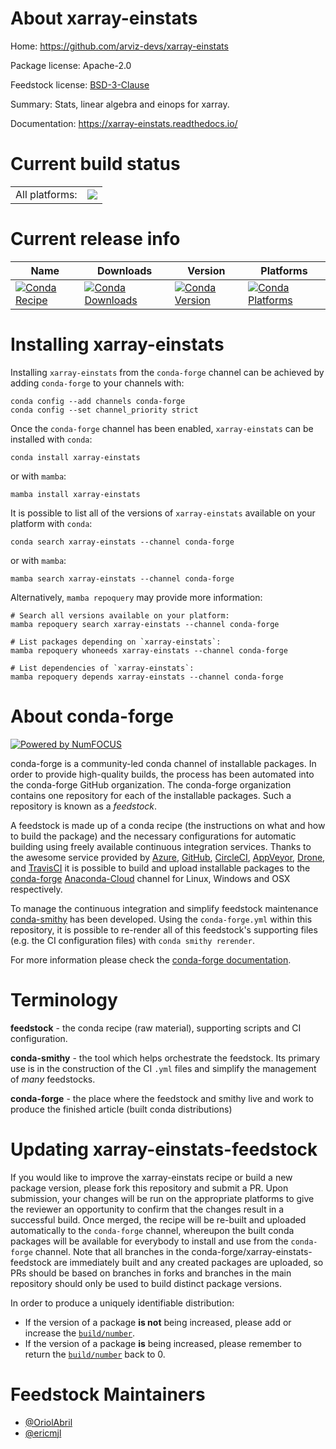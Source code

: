 About xarray-einstats
=====================

Home: https://github.com/arviz-devs/xarray-einstats

Package license: Apache-2.0

Feedstock license: [BSD-3-Clause](https://github.com/conda-forge/xarray-einstats-feedstock/blob/main/LICENSE.txt)

Summary: Stats, linear algebra and einops for xarray.

Documentation: https://xarray-einstats.readthedocs.io/

Current build status
====================


<table><tr><td>All platforms:</td>
    <td>
      <a href="https://dev.azure.com/conda-forge/feedstock-builds/_build/latest?definitionId=15852&branchName=main">
        <img src="https://dev.azure.com/conda-forge/feedstock-builds/_apis/build/status/xarray-einstats-feedstock?branchName=main">
      </a>
    </td>
  </tr>
</table>

Current release info
====================

| Name | Downloads | Version | Platforms |
| --- | --- | --- | --- |
| [![Conda Recipe](https://img.shields.io/badge/recipe-xarray--einstats-green.svg)](https://anaconda.org/conda-forge/xarray-einstats) | [![Conda Downloads](https://img.shields.io/conda/dn/conda-forge/xarray-einstats.svg)](https://anaconda.org/conda-forge/xarray-einstats) | [![Conda Version](https://img.shields.io/conda/vn/conda-forge/xarray-einstats.svg)](https://anaconda.org/conda-forge/xarray-einstats) | [![Conda Platforms](https://img.shields.io/conda/pn/conda-forge/xarray-einstats.svg)](https://anaconda.org/conda-forge/xarray-einstats) |

Installing xarray-einstats
==========================

Installing `xarray-einstats` from the `conda-forge` channel can be achieved by adding `conda-forge` to your channels with:

```
conda config --add channels conda-forge
conda config --set channel_priority strict
```

Once the `conda-forge` channel has been enabled, `xarray-einstats` can be installed with `conda`:

```
conda install xarray-einstats
```

or with `mamba`:

```
mamba install xarray-einstats
```

It is possible to list all of the versions of `xarray-einstats` available on your platform with `conda`:

```
conda search xarray-einstats --channel conda-forge
```

or with `mamba`:

```
mamba search xarray-einstats --channel conda-forge
```

Alternatively, `mamba repoquery` may provide more information:

```
# Search all versions available on your platform:
mamba repoquery search xarray-einstats --channel conda-forge

# List packages depending on `xarray-einstats`:
mamba repoquery whoneeds xarray-einstats --channel conda-forge

# List dependencies of `xarray-einstats`:
mamba repoquery depends xarray-einstats --channel conda-forge
```


About conda-forge
=================

[![Powered by
NumFOCUS](https://img.shields.io/badge/powered%20by-NumFOCUS-orange.svg?style=flat&colorA=E1523D&colorB=007D8A)](https://numfocus.org)

conda-forge is a community-led conda channel of installable packages.
In order to provide high-quality builds, the process has been automated into the
conda-forge GitHub organization. The conda-forge organization contains one repository
for each of the installable packages. Such a repository is known as a *feedstock*.

A feedstock is made up of a conda recipe (the instructions on what and how to build
the package) and the necessary configurations for automatic building using freely
available continuous integration services. Thanks to the awesome service provided by
[Azure](https://azure.microsoft.com/en-us/services/devops/), [GitHub](https://github.com/),
[CircleCI](https://circleci.com/), [AppVeyor](https://www.appveyor.com/),
[Drone](https://cloud.drone.io/welcome), and [TravisCI](https://travis-ci.com/)
it is possible to build and upload installable packages to the
[conda-forge](https://anaconda.org/conda-forge) [Anaconda-Cloud](https://anaconda.org/)
channel for Linux, Windows and OSX respectively.

To manage the continuous integration and simplify feedstock maintenance
[conda-smithy](https://github.com/conda-forge/conda-smithy) has been developed.
Using the ``conda-forge.yml`` within this repository, it is possible to re-render all of
this feedstock's supporting files (e.g. the CI configuration files) with ``conda smithy rerender``.

For more information please check the [conda-forge documentation](https://conda-forge.org/docs/).

Terminology
===========

**feedstock** - the conda recipe (raw material), supporting scripts and CI configuration.

**conda-smithy** - the tool which helps orchestrate the feedstock.
                   Its primary use is in the construction of the CI ``.yml`` files
                   and simplify the management of *many* feedstocks.

**conda-forge** - the place where the feedstock and smithy live and work to
                  produce the finished article (built conda distributions)


Updating xarray-einstats-feedstock
==================================

If you would like to improve the xarray-einstats recipe or build a new
package version, please fork this repository and submit a PR. Upon submission,
your changes will be run on the appropriate platforms to give the reviewer an
opportunity to confirm that the changes result in a successful build. Once
merged, the recipe will be re-built and uploaded automatically to the
`conda-forge` channel, whereupon the built conda packages will be available for
everybody to install and use from the `conda-forge` channel.
Note that all branches in the conda-forge/xarray-einstats-feedstock are
immediately built and any created packages are uploaded, so PRs should be based
on branches in forks and branches in the main repository should only be used to
build distinct package versions.

In order to produce a uniquely identifiable distribution:
 * If the version of a package **is not** being increased, please add or increase
   the [``build/number``](https://docs.conda.io/projects/conda-build/en/latest/resources/define-metadata.html#build-number-and-string).
 * If the version of a package **is** being increased, please remember to return
   the [``build/number``](https://docs.conda.io/projects/conda-build/en/latest/resources/define-metadata.html#build-number-and-string)
   back to 0.

Feedstock Maintainers
=====================

* [@OriolAbril](https://github.com/OriolAbril/)
* [@ericmjl](https://github.com/ericmjl/)

